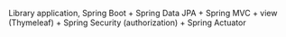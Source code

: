 Library application, Spring Boot + Spring Data JPA + Spring MVC + view (Thymeleaf) + Spring Security (authorization) + Spring Actuator